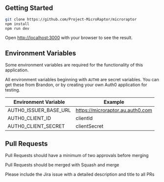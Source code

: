 ## Getting Started

```bash
git clone https://github.com/Project-MicroRaptor/microraptor
npm install
npm run dev
```

Open [http://localhost:3000](http://localhost:3000) with your browser to see the result.

## Environment Variables

Some environment variables are required for the functionality of this application.

All environment variables beginning with `AUTH0` are secret variables. You can get these from Brandon, or by creating your own Auth0 application for testing.

| Environment Variable  | Example                                       |
|-----------------------|-----------------------------------------------|
| AUTH0_ISSUER_BASE_URL | https://microraptor.au.auth0.com              |
| AUTH0_CLIENT_ID       | clientId                                      |
| AUTH0_CLIENT_SECRET   | clientSecret                                  |

## Pull Requests

Pull Requests should have a minimum of two approvals before merging

Pull Requests should be merged with Squash and merge

Please include the Jira issue with a detailed description and title to all PRs